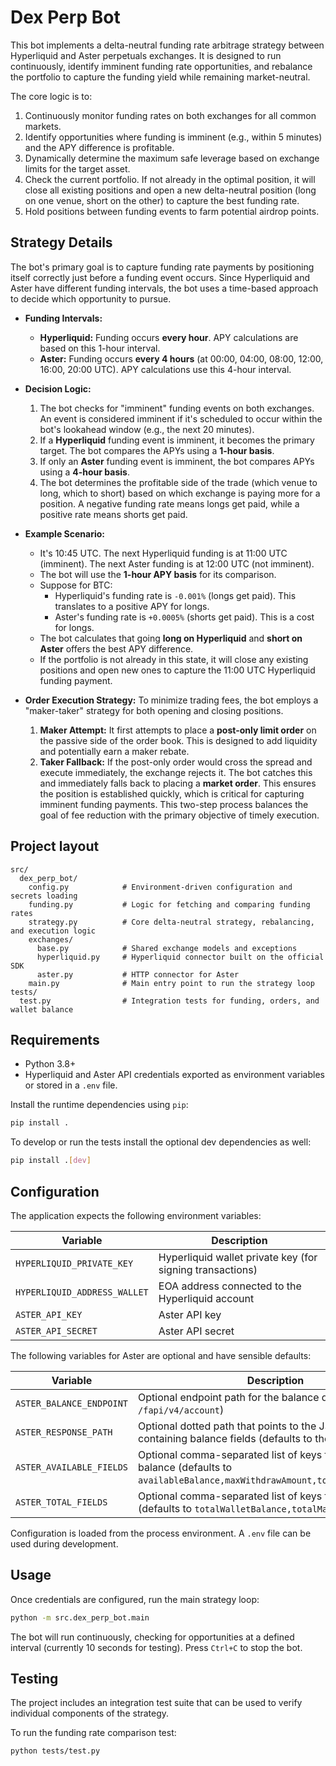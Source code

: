 # Dex Perp Bot

This bot implements a delta-neutral funding rate arbitrage strategy between Hyperliquid and Aster perpetuals exchanges. It is designed to run continuously, identify imminent funding rate opportunities, and rebalance the portfolio to capture the funding yield while remaining market-neutral.

The core logic is to:
1.  Continuously monitor funding rates on both exchanges for all common markets.
2.  Identify opportunities where funding is imminent (e.g., within 5 minutes) and the APY difference is profitable.
3.  Dynamically determine the maximum safe leverage based on exchange limits for the target asset.
4.  Check the current portfolio. If not already in the optimal position, it will close all existing positions and open a new delta-neutral position (long on one venue, short on the other) to capture the best funding rate.
5.  Hold positions between funding events to farm potential airdrop points.

## Strategy Details

The bot's primary goal is to capture funding rate payments by positioning itself correctly just before a funding event occurs. Since Hyperliquid and Aster have different funding intervals, the bot uses a time-based approach to decide which opportunity to pursue.

*   **Funding Intervals:**
    *   **Hyperliquid:** Funding occurs **every hour**. APY calculations are based on this 1-hour interval.
    *   **Aster:** Funding occurs **every 4 hours** (at 00:00, 04:00, 08:00, 12:00, 16:00, 20:00 UTC). APY calculations use this 4-hour interval.

*   **Decision Logic:**
    1.  The bot checks for "imminent" funding events on both exchanges. An event is considered imminent if it's scheduled to occur within the bot's lookahead window (e.g., the next 20 minutes).
    2.  If a **Hyperliquid** funding event is imminent, it becomes the primary target. The bot compares the APYs using a **1-hour basis**.
    3.  If only an **Aster** funding event is imminent, the bot compares APYs using a **4-hour basis**.
    4.  The bot determines the profitable side of the trade (which venue to long, which to short) based on which exchange is paying more for a position. A negative funding rate means longs get paid, while a positive rate means shorts get paid.

*   **Example Scenario:**
    *   It's 10:45 UTC. The next Hyperliquid funding is at 11:00 UTC (imminent). The next Aster funding is at 12:00 UTC (not imminent).
    *   The bot will use the **1-hour APY basis** for its comparison.
    *   Suppose for BTC:
        *   Hyperliquid's funding rate is `-0.001%` (longs get paid). This translates to a positive APY for longs.
        *   Aster's funding rate is `+0.0005%` (shorts get paid). This is a cost for longs.
    *   The bot calculates that going **long on Hyperliquid** and **short on Aster** offers the best APY difference.
    *   If the portfolio is not already in this state, it will close any existing positions and open new ones to capture the 11:00 UTC Hyperliquid funding payment.

*   **Order Execution Strategy:**
    To minimize trading fees, the bot employs a "maker-taker" strategy for both opening and closing positions.
    1.  **Maker Attempt:** It first attempts to place a **post-only limit order** on the passive side of the order book. This is designed to add liquidity and potentially earn a maker rebate.
    2.  **Taker Fallback:** If the post-only order would cross the spread and execute immediately, the exchange rejects it. The bot catches this and immediately falls back to placing a **market order**. This ensures the position is established quickly, which is critical for capturing imminent funding payments.
    This two-step process balances the goal of fee reduction with the primary objective of timely execution.

## Project layout

```
src/
  dex_perp_bot/
    config.py            # Environment-driven configuration and secrets loading
    funding.py           # Logic for fetching and comparing funding rates
    strategy.py          # Core delta-neutral strategy, rebalancing, and execution logic
    exchanges/
      base.py            # Shared exchange models and exceptions
      hyperliquid.py     # Hyperliquid connector built on the official SDK
      aster.py           # HTTP connector for Aster
    main.py              # Main entry point to run the strategy loop
tests/
  test.py                # Integration tests for funding, orders, and wallet balance
```

## Requirements

* Python 3.8+
* Hyperliquid and Aster API credentials exported as environment variables or stored in a `.env` file.

Install the runtime dependencies using `pip`:

```bash
pip install .
```

To develop or run the tests install the optional dev dependencies as well:

```bash
pip install .[dev]
```

## Configuration

The application expects the following environment variables:

| Variable | Description |
|----------|-------------|
| `HYPERLIQUID_PRIVATE_KEY` | Hyperliquid wallet private key (for signing transactions) |
| `HYPERLIQUID_ADDRESS_WALLET` | EOA address connected to the Hyperliquid account |
| `ASTER_API_KEY` | Aster API key |
| `ASTER_API_SECRET` | Aster API secret |

The following variables for Aster are optional and have sensible defaults:

| Variable | Description |
|----------|-------------|
| `ASTER_BALANCE_ENDPOINT` | Optional endpoint path for the balance query (defaults to `/fapi/v4/account`) |
| `ASTER_RESPONSE_PATH` | Optional dotted path that points to the JSON object containing balance fields (defaults to the root object) |
| `ASTER_AVAILABLE_FIELDS` | Optional comma-separated list of keys for available balance (defaults to `availableBalance,maxWithdrawAmount,totalMarginBalance`) |
| `ASTER_TOTAL_FIELDS` | Optional comma-separated list of keys for total balance (defaults to `totalWalletBalance,totalMarginBalance`) |

Configuration is loaded from the process environment. A `.env` file can be used during development.

## Usage

Once credentials are configured, run the main strategy loop:

```bash
python -m src.dex_perp_bot.main
```

The bot will run continuously, checking for opportunities at a defined interval (currently 10 seconds for testing). Press `Ctrl+C` to stop the bot.

## Testing

The project includes an integration test suite that can be used to verify individual components of the strategy.

To run the funding rate comparison test:
```bash
python tests/test.py
```


